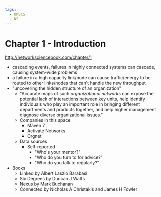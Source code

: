 ```yaml
---
tags:
  - OMSCS
  - NS
---
```

# Chapter 1 - Introduction
http://networksciencebook.com/chapter/1

- cascading events, failures in highly connected systems can cascade, causing system-wide problems
- a failure in a high capacity link/node can cause traffic/energy to be routed to other links/nodes that can't handle the new throughput
- "uncovering the hidden structure of an organization"
	- "Accurate maps of such _organizational networks_ can expose the potential lack of interactions between key units, help identify individuals who play an important role in bringing different departments and products together, and help higher management diagnose diverse organizational issues."
	- Companies in this space
		- Maven 7
		- Activate Networks
		- Orgnet
	- Data sources
		- Self-reported
			- "Who's your mentor?"
			- "Who do you turn to for advice?"
			- "Who do you talk to regularly?"
- Books
	- Linked by Albert Laszlo Barabasi
	- Six Degrees by Duncan J Watts
	- Nexus by Mark Buchanan
	- Connected by Nicholas A Christakis and James H Fowler
